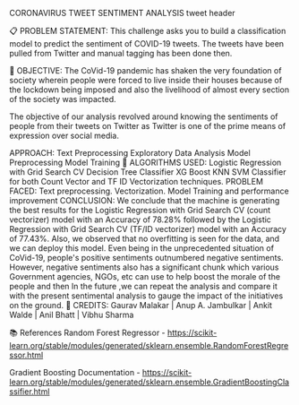 CORONAVIRUS TWEET SENTIMENT ANALYSIS
tweet header

📋 PROBLEM STATEMENT:
This challenge asks you to build a classification model to predict the sentiment of COVID-19 tweets. The tweets have been pulled from Twitter and manual tagging has been done then.

🎯 OBJECTIVE:
The CoVid-19 pandemic has shaken the very foundation of society wherein people were forced to live inside their houses because of the lockdown being imposed and also the livelihood of almost every section of the society was impacted.

The objective of our analysis revolved around knowing the sentiments of people from their tweets on Twitter as Twitter is one of the prime means of expression over social media.

APPROACH:
Text Preprocessing
Exploratory Data Analysis
Model Preprocessing
Model Training
📘 ALGORITHMS USED:
Logistic Regression with Grid Search CV
Decision Tree Classifier
XG Boost
KNN
SVM Classifier for both Count Vector and TF ID Vectorization techniques.
PROBLEM FACED:
Text preprocessing.
Vectorization.
Model Training and performance improvement
CONCLUSION:
We conclude that the machine is generating the best results for the Logistic Regression with Grid Search CV (count vectorizer) model with an Accuracy of 78.28% followed by the Logistic Regression with Grid Search CV (TF/ID vectorizer) model with an Accuracy of 77.43%.
Also, we observed that no overfitting is seen for the data, and we can deploy this model.
Even being in the unprecedented situation of CoVid-19, people's positive sentiments outnumbered negative sentiments.
However, negative sentiments also has a significant chunk which various Government agencies, NGOs, etc can use to help boost the morale of the people and then
In the future ,we can repeat the analysis and compare it with the present sentimental analysis to gauge the impact of the initiatives on the ground.
📜 CREDITS:
Gaurav Malakar | Anup A. Jambulkar | Ankit Walde | Anil Bhatt | Vibhu Sharma

📚 References
Random Forest Regressor - https://scikit-learn.org/stable/modules/generated/sklearn.ensemble.RandomForestRegressor.html

Gradient Boosting Documentation - https://scikit-learn.org/stable/modules/generated/sklearn.ensemble.GradientBoostingClassifier.html
